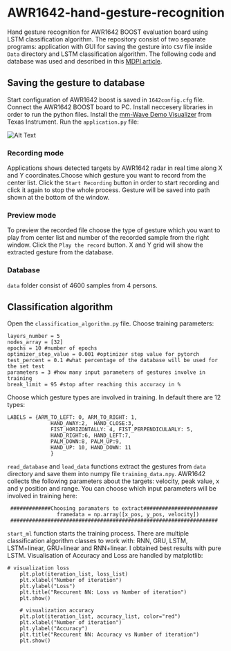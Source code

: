 # AWR1642-hand-gesture-recognition
Hand gesture recognition for AWR1642 BOOST evaluation board using LSTM classification algorithm. The repository consist of two separate programs: application with GUI for saving the gesture into `CSV` file
inside `Data` directory and LSTM classification algorithm. The following code and database was used and described in this [MDPI article](https://www.mdpi.com/2079-9292/11/5/787). 

## Saving the gesture to database
Start configuration of AWR1642 boost is saved in `1642config.cfg` file. Connect the AWR1642 BOOST board to PC. Install neccesery libraries in order to run the python files.
Install the [mm-Wave Demo Visualizer](https://dev.ti.com/gallery/view/mmwave/mmWave_Demo_Visualizer/ver/4.2.0/) from Texas Instrument.
Run the `application.py` file:

![Alt Text](https://media.giphy.com/media/zkyNErcqgLfXrr8Fy4/giphy.gif)

### Recording mode
Applications shows detected targets by AWR1642 radar in real time along X and Y coordinates.Choose which gesture you want to record from the center list. Click the `Start Recording` button in order to start recording and click it again to stop the whole process.
Gesture will be saved into path shown at the bottom of the window.

### Preview mode
To preview the recorded file choose the type of gesture which you want to play from center list and number of the recorded sample from the right window. Click the `Play the record` button. X and Y grid will show the extracted gesture from the database.

### Database
`data` folder consist of 4600 samples from 4 persons.

## Classification algorithm
Open the `classification_algorithm.py` file. Choose training parameters: 
```
layers_number = 5
nodes_array = [32]
epochs = 10 #number of epochs
optimizer_step_value = 0.001 #optimizer step value for pytorch
test_percent = 0.1 #what percentage of the database will be used for the set test
parameters = 3 #how many input parameters of gestures involve in training
break_limit = 95 #stop after reaching this accuracy in %
```

Choose which gesture types are involved in training. In default there are 12 types:
```
LABELS = {ARM_TO_LEFT: 0, ARM_TO_RIGHT: 1,
              HAND_AWAY:2,  HAND_CLOSE:3,
              FIST_HORIZONTALLY: 4, FIST_PERPENDICULARLY: 5,
              HAND_RIGHT:6, HAND_LEFT:7,
              PALM_DOWN:8, PALM_UP:9,
              HAND_UP: 10, HAND_DOWN: 11
              }
```

`read_database` and `load_data` functions extract the gestures from `data` directory and save them into numpy file `training_data.npy`. AWR1642 collects the following parameters about the targets: velocity, peak value, x and y position and range.
You can choose which input parameters will be involved in training here:
```
 #############Choosing paramaters to extract########################
                framedata = np.array([x_pos, y_pos, velocity])
 ###################################################################
```
`start_ml` function starts the training process. There are multiple classification algorithm classes to work with: RNN, GRU, LSTM, LSTM+linear, GRU+linear and RNN+linear. I obtained best results with pure LSTM. Visualisation of Accuracy and Loss are handled by matplotlib:
```
# visualization loss
    plt.plot(iteration_list, loss_list)
    plt.xlabel("Number of iteration")
    plt.ylabel("Loss")
    plt.title("Reccurent NN: Loss vs Number of iteration")
    plt.show()

    # visualization accuracy
    plt.plot(iteration_list, accuracy_list, color="red")
    plt.xlabel("Number of iteration")
    plt.ylabel("Accuracy")
    plt.title("Reccurent NN: Accuracy vs Number of iteration")
    plt.show()
 ```

